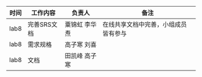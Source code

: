 | 时间  | 工作内容                              | 负责人                   | 备注 |
| ----- | ------------------------------------- | ------------------------ | ---- |
| lab8  | 完善SRS文档                        |粟锦虹 李华焘 |   在线共享文档中完善，小组成员皆有参与   |
| lab8  |  需求规格                       |高子寒 刘喜 |      |
| lab8  |  文档                       |田凯峰 高子寒 |      |
